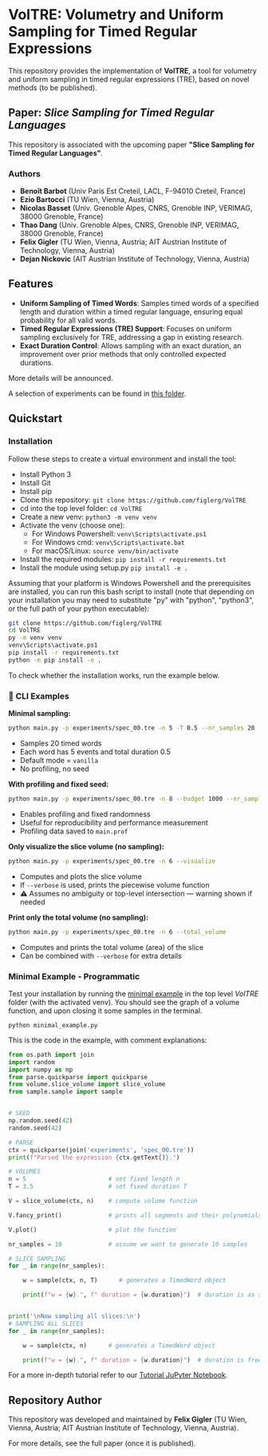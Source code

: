 # VolTRE: Volumetry and Uniform Sampling for Timed Regular Expressions

This repository provides the implementation of **VolTRE**, a tool for volumetry and uniform sampling in timed regular expressions (TRE), based on novel methods (to be published).

## Paper: _Slice Sampling for Timed Regular Languages_

This repository is associated with the upcoming paper **"Slice Sampling for Timed Regular Languages"**. 

### Authors

- **Benoît Barbot** (Univ Paris Est Creteil, LACL, F-94010 Creteil, France)
- **Ezio Bartocci** (TU Wien, Vienna, Austria)
- **Nicolas Basset** (Univ. Grenoble Alpes, CNRS, Grenoble INP, VERIMAG, 38000 Grenoble, France)
- **Thao Dang** (Univ. Grenoble Alpes, CNRS, Grenoble INP, VERIMAG, 38000 Grenoble, France)
- **Felix Gigler** (TU Wien, Vienna, Austria; AIT Austrian Institute of Technology, Vienna, Austria)
- **Dejan Nickovic** (AIT Austrian Institute of Technology, Vienna, Austria)

## Features

- **Uniform Sampling of Timed Words**: Samples timed words of a specified length and duration within a timed regular language, ensuring equal probability for all valid words.
- **Timed Regular Expressions (TRE) Support**: Focuses on uniform sampling exclusively for TRE, addressing a gap in existing research.
- **Exact Duration Control**: Allows sampling with an exact duration, an improvement over prior methods that only controlled expected durations.

More details will be announced.

A selection of experiments can be found in [this folder](./experiments/paper_experiments).

## Quickstart

### Installation
Follow these steps to create a virtual environment and install the tool:
- Install Python 3
- Install Git
- Install pip
- Clone this repository: ````git clone https://github.com/figlerg/VolTRE````
- cd into the top level folder: ````cd VolTRE````
- Create a new venv: ````python3 -m venv venv````
- Activate the venv (choose one): 
  - For Windows Powershell: ````venv\Scripts\activate.ps1````
  - For Windows cmd: ````venv\Scripts\activate.bat````
  - For macOS/Linux: ````source venv/bin/activate````
- Install the required modules: ````pip install -r requirements.txt````
- Install the module using setup.py ````pip install -e .````


Assuming that your platform is Windows Powershell and the prerequisites are installed, you can run this bash script to install 
(note that depending on your installation you may need to substitute "py" with "python", "python3", or the full path of your python executable):
````bash
git clone https://github.com/figlerg/VolTRE
cd VolTRE
py -m venv venv
venv\Scripts\activate.ps1
pip install -r requirements.txt
python -m pip install -e .

````

To check whether the installation works, run the example below.

### 🔧 CLI Examples

**Minimal sampling:**
```bash
python main.py -p experiments/spec_00.tre -n 5 -T 0.5 --nr_samples 20
```
- Samples 20 timed words
- Each word has 5 events and total duration 0.5
- Default mode = `vanilla`
- No profiling, no seed

**With profiling and fixed seed:**
```bash
python main.py -p experiments/spec_00.tre -n 8 --budget 1000 --nr_samples 30 --verbose --seed 123
```
- Enables profiling and fixed randomness
- Useful for reproducibility and performance measurement
- Profiling data saved to `main.prof`

**Only visualize the slice volume (no sampling):**
```bash
python main.py -p experiments/spec_00.tre -n 6 --visualize
```
- Computes and plots the slice volume
- If `--verbose` is used, prints the piecewise volume function
- ⚠️ Assumes no ambiguity or top-level intersection — warning shown if needed

**Print only the total volume (no sampling):**
```bash
python main.py -p experiments/spec_00.tre -n 6 --total_volume
```
- Computes and prints the total volume (area) of the slice
- Can be combined with `--verbose` for extra details


### Minimal Example - Programmatic
Test your installation by running the [minimal example](./minimal_example.py) in the top level _VolTRE_ folder (with the activated venv). You should see the graph of a volume function, and upon closing it some samples in the terminal.

````python minimal_example.py````

This is the code in the example, with comment explanations:
````python
from os.path import join
import random
import numpy as np
from parse.quickparse import quickparse
from volume.slice_volume import slice_volume
from sample.sample import sample


# SEED
np.random.seed(42)
random.seed(42)

# PARSE
ctx = quickparse(join('experiments', 'spec_00.tre'))
print(f"Parsed the expression {ctx.getText()}.")

# VOLUMES
n = 5                       # set fixed length n
T = 3.5                     # set fixed duration T

V = slice_volume(ctx, n)    # compute volume function

V.fancy_print()             # prints all segments and their polynomials

V.plot()                    # plot the function

nr_samples = 10             # assume we want to generate 10 samples

# SLICE SAMPLING
for _ in range(nr_samples):

    w = sample(ctx, n, T)      # generates a TimedWord object

    print(f"w = {w}.", f" duration = {w.duration}")  # duration is as specified


print('\nNow sampling all slices:\n')
# SAMPLING ALL SLICES
for _ in range(nr_samples):

    w = sample(ctx, n)      # generates a TimedWord object

    print(f"w = {w}.", f" duration = {w.duration}")  # duration is free but compatible with spec

````

For a more in-depth tutorial refer to our [Tutorial JuPyter Notebook](tutorial.ipynb).


## Repository Author

This repository was developed and maintained by **Felix Gigler** (TU Wien, Vienna, Austria; AIT Austrian Institute of Technology, Vienna, Austria).


For more details, see the full paper (once it is published).
